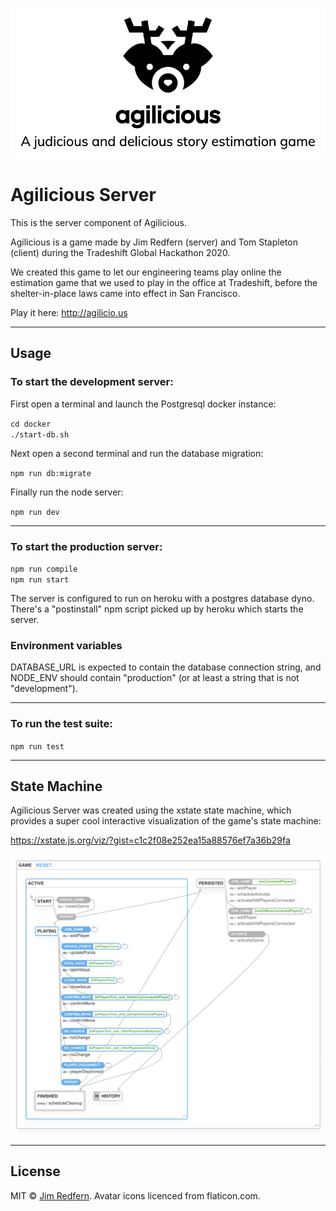 <p align="center">
  <img src="./assets/readme-logo.png" alt="Agilicious logo" width="640"/>
</p>

# Agilicious Server

This is the server component of Agilicious.

Agilicious is a game made by Jim Redfern (server) and Tom Stapleton (client) during the Tradeshift Global Hackathon 2020.

We created this game to let our engineering teams play online the estimation game that we used to play in the office at Tradeshift, before the shelter-in-place laws came into effect in San Francisco.

Play it here: http://agilicio.us

---

## Usage

### To start the development server:

First open a terminal and launch the Postgresql docker instance:

`cd docker`<br/>
`./start-db.sh`

Next open a second terminal and run the database migration:

`npm run db:migrate`

Finally run the node server:

`npm run dev`

---

### To start the production server:

`npm run compile`<br/>
`npm run start`

The server is configured to run on heroku with a postgres database dyno. There's a "postinstall" npm script picked up by heroku which starts the server.

### Environment variables

DATABASE_URL is expected to contain the database connection string, and NODE_ENV should contain "production" (or at least a string that is not "development").

---

### To run the test suite:

`npm run test`

---

## State Machine

Agilicious Server was created using the xstate state machine, which provides a super cool interactive visualization of the game's state machine:

https://xstate.js.org/viz/?gist=c1c2f08e252ea15a88576ef7a36b29fa

<p align="center">
  <img src="./assets/xstate-visualization.png" alt="Xstate visualization"  width="1024"/>
</p>

---

## License

MIT © [Jim Redfern](). Avatar icons licenced from flaticon.com.

[npm-image]: https://badge.fury.io/js/button-clicker.svg
[npm-url]: https://npmjs.org/package/button-clicker
[travis-image]: https://travis-ci.com/jmredfern/button-clicker.svg?branch=master
[travis-url]: https://travis-ci.com/jmredfern/button-clicker
[daviddm-image]: https://david-dm.org/jmredfern/button-clicker.svg?theme=shields.io
[daviddm-url]: https://david-dm.org/jmredfern/button-clicker
[coveralls-image]: https://coveralls.io/repos/jmredfern/button-clicker/badge.svg
[coveralls-url]: https://coveralls.io/r/jmredfern/button-clicker
